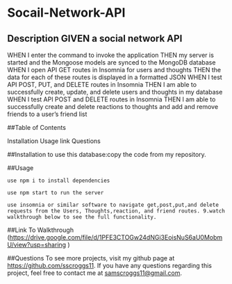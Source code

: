# Socail-Network-API
## Description GIVEN a social network API
WHEN I enter the command to invoke the application
THEN my server is started and the Mongoose models are synced to the MongoDB database
WHEN I open API GET routes in Insomnia for users and thoughts
THEN the data for each of these routes is displayed in a formatted JSON
WHEN I test API POST, PUT, and DELETE routes in Insomnia
THEN I am able to successfully create, update, and delete users and thoughts in my database
WHEN I test API POST and DELETE routes in Insomnia
THEN I am able to successfully create and delete reactions to thoughts and add and remove friends to a user’s friend list

##Table of Contents

  Installation
  Usage
  link
  Questions

##Installation to use this database:copy the code from my repository.

##Usage


    use npm i to install dependencies

    use npm start to run the server

    use insomnia or similar software to navigate get,post,put,and delete requests from the Users, Thoughts,reaction, and friend routes. 9.watch walkthrough below to see the full functionality.

##Link To Walkthrough (https://drive.google.com/file/d/1PFE3CTOGw24dNGi3EoisNuS6aU0MobmU/view?usp=sharing )

##Questions To see more projects, visit my github page at https://github.com/sscroggs11. If you have any questions regarding this project, feel free to contact me at samscroggs11@gmail.com.
